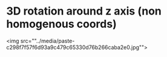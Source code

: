 # 3D rotation around z axis (non homogenous coords)
<img src=""../media/paste-c298f7f57f6d93a9c479c65330d76b266caba2e0.jpg"">
